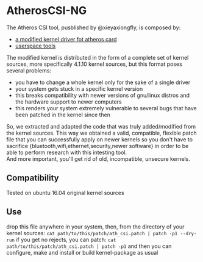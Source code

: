 # AtherosCSI-NG

The Atheros CSI tool, pusblished by @xieyaxiongfly, is composed by: 
- [a modified kernel driver fot atheros card](https://github.com/xieyaxiongfly/Atheros-CSI-Tool) 
- [userspace tools](https://github.com/xieyaxiongfly/Atheros-CSI-Tool-UserSpace-APP)  

The modified kernel is distributed in the form of a complete set of kernel sources, more specifically 4.1.10 kernel sources, but this format poses several problems:

- you have to change a whole kernel only for the sake of a single driver
- your system gets stuck in a specific kernel version
- this breaks compatibility with newer versions of gnu/linux distros and the hardware support to newer computers
- this renders your system extremely vulnerable to several bugs that have been patched in the kernel since then 

So, we extracted and adapted the code that was truly added/modified from the kernel sources. This way we obtained a valid, compatible, flexible patch file that you can successfully apply on newer kernels so you don't have to sacrifice {bluetooth,wifi,ethernet,security,newer software} in order to be able to perform research with this intesting tool.  
And more important, you'll get rid of old, incompatible, unsecure kernels.
## Compatibility
Tested on ubuntu 16.04 original kernel sources
## Use
drop this file anywhere in your system, then, from the directory of your kernel sources:
`cat path/to/this/patch/ath_csi.patch | patch -p1 --dry-run`
if you get no rejects, you can patch:
`cat path/to/this/patch/ath_csi.patch | patch -p1`
and then you can configure, make and install or build kernel-package as usual
